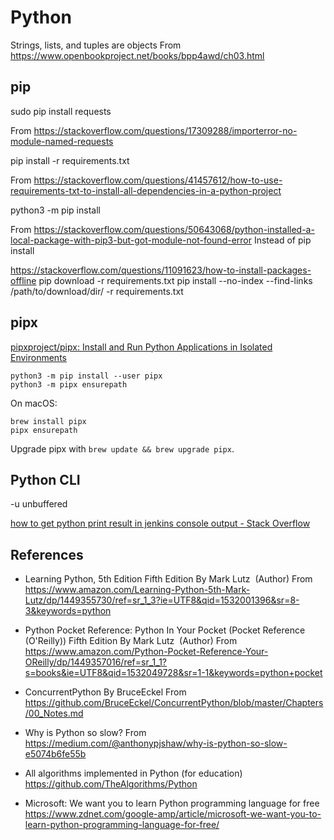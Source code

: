 # Python

Strings, lists, and tuples are objects
From <https://www.openbookproject.net/books/bpp4awd/ch03.html>

## pip

sudo pip install requests

From <https://stackoverflow.com/questions/17309288/importerror-no-module-named-requests> 


pip install -r requirements.txt

From <https://stackoverflow.com/questions/41457612/how-to-use-requirements-txt-to-install-all-dependencies-in-a-python-project> 


python3 -m pip install

From <https://stackoverflow.com/questions/50643068/python-installed-a-local-package-with-pip3-but-got-module-not-found-error> 
Instead of pip install

https://stackoverflow.com/questions/11091623/how-to-install-packages-offline
pip download -r requirements.txt
pip install --no-index --find-links /path/to/download/dir/ -r requirements.txt

## pipx

[pipxproject/pipx: Install and Run Python Applications in Isolated Environments](https://github.com/pipxproject/pipx)

```
python3 -m pip install --user pipx
python3 -m pipx ensurepath
```

On macOS:
```
brew install pipx
pipx ensurepath
```
Upgrade pipx with `brew update && brew upgrade pipx`.



## Python CLI

-u unbuffered

[how to get python print result in jenkins console output - Stack Overflow](https://stackoverflow.com/questions/22826006/how-to-get-python-print-result-in-jenkins-console-output)

## References

* Learning Python, 5th Edition Fifth Edition
By Mark Lutz  (Author)
From <https://www.amazon.com/Learning-Python-5th-Mark-Lutz/dp/1449355730/ref=sr_1_3?ie=UTF8&qid=1532001396&sr=8-3&keywords=python> 


* Python Pocket Reference: Python In Your Pocket (Pocket Reference (O'Reilly)) Fifth Edition
By Mark Lutz  (Author)
From <https://www.amazon.com/Python-Pocket-Reference-Your-OReilly/dp/1449357016/ref=sr_1_1?s=books&ie=UTF8&qid=1532049728&sr=1-1&keywords=python+pocket> 


* ConcurrentPython
By BruceEckel
From <https://github.com/BruceEckel/ConcurrentPython/blob/master/Chapters/00_Notes.md> 


* Why is Python so slow?
From <https://medium.com/@anthonypjshaw/why-is-python-so-slow-e5074b6fe55b> 


* All algorithms implemented in Python (for education)
https://github.com/TheAlgorithms/Python


* Microsoft: We want you to learn Python programming language for free
https://www.zdnet.com/google-amp/article/microsoft-we-want-you-to-learn-python-programming-language-for-free/